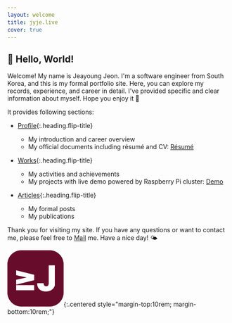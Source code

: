 ```yaml
---
layout: welcome
title: jyje.live
cover: true
---
```

## 🎉 Hello, World!

Welcome! My name is Jeayoung Jeon. I'm a software engineer from South Korea, and this is my formal portfolio site. Here, you can explore my records, experience, and career in detail. I've provided specific and clear information about myself. Hope you enjoy it 🥰

It provides following sections:

- [Profile]{:.heading.flip-title}
    - My introduction and career overview
    -   <div>
            My official documents including résumé and CV: 
            <a href="/profile/resume" class="btn btn-inline btn-primary">
                <small class="icon-briefcase"></small>
                Résumé
            </a>
            <!-- <a href="/profile/cv" class="btn btn-inline btn-primary">
                <small class="icon-scholar"></small>
                CV
            </a> -->
        </div>

- [Works]{:.heading.flip-title}
    - My activities and achievements
    -   <div>
            My projects with live demo powered by Raspberry Pi cluster: 
            <a href="https://app.jyje.live" class="btn btn-inline btn-primary">
                <small class="icon-wrench"></small>
                Demo
            </a>
        </div>

- [Articles]{:.heading.flip-title}
    - My formal posts
    - My publications


Thank you for visiting my site. If you have any questions or want to contact me, please feel free to [Mail] me. Have a nice day! 🌤️

![Logo of this site](assets/icons/icon-128x128.png){:.centered style="margin-top:10rem; margin-bottom:10rem;"}

[Profile]: profile "my-profile --verbose"
[Résumé]: profile/resume "my-profile resume"
[Curriculum Vitae]: profile/cv "my-profile cv"
[CV]: profile/cv "my-profile cv"
[Works]: works
[Articles]: articles
[Blog]: blog
[MAXST]: https://www.linkedin.com/company/maxst "LinkedIn profile of MAXST Co., Ltd."

[Mail]: mailto:jyjeon+portfolio@outlook.com?subject=To&nbsp;Jeayoung&nbsp;Jeon

<!-- 🧑‍💻 Set-up and Run -->

<!-- bundle install -->
<!-- bundle update --bundler -->
<!-- bundle exec jekyll serve --force_polling --livereload -->
